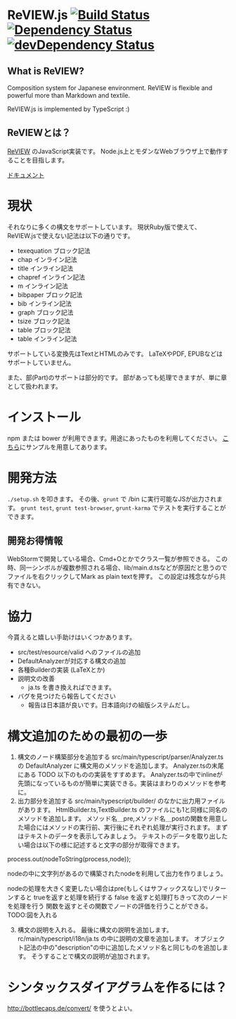 # ReVIEW.js [![Build Status](https://travis-ci.org/vvakame/review.js.png?branch=master)](https://travis-ci.org/vvakame/review.js) [![Dependency Status](https://david-dm.org/vvakame/review.js.png)](https://david-dm.org/vvakame/review.js) [![devDependency Status](https://david-dm.org/vvakame/review.js/dev-status.png)](https://david-dm.org/vvakame/review.js#info=devDependencies)

## What is ReVIEW?

Composition system for Japanese environment.
ReVIEW is flexible and powerful more than Markdown and textile.

ReVIEW.js is implemented by TypeScript :)

## ReVIEWとは？

[ReVIEW](https://github.com/kmuto/review) のJavaScript実装です。
Node.js上とモダンなWebブラウザ上で動作することを目指します。

[ドキュメント](https://vvakame.github.io/review.js/docs/)

# 現状

それなりに多くの構文をサポートしています。
現状Ruby版で使えて、ReVIEW.jsで使えない記法は以下の通りです。

* texequation ブロック記法
* chap インライン記法
* title インライン記法
* chapref インライン記法
* m インライン記法
* bibpaper ブロック記法
* bib インライン記法
* graph ブロック記法
* tsize ブロック記法
* table ブロック記法
* table インライン記法

サポートしている変換先はTextとHTMLのみです。
LaTeXやPDF, EPUBなどはサポートしていません。

また、部(Part)のサポートは部分的です。
部があっても処理できますが、単に章として扱われます。

# インストール

npm または bower が利用できます。用途にあったものを利用してください。
[こちら](https://github.com/vvakame/review.js/tree/master/example)にサンプルを用意してあります。

# 開発方法

`./setup.sh` を叩きます。
その後、`grunt` で /bin に実行可能なJSが出力されます。
`grunt test`, `grunt test-browser`, `grunt-karma` でテストを実行することができます。

## 開発お得情報

WebStormで開発している場合、Cmd+Oとかでクラス一覧が参照できる。
この時、同一シンボルが複数参照される場合、lib/main.d.tsなどが原因だと思うのでファイルを右クリックしてMark as plain textを押す。
この設定は残念ながら共有できない。

# 協力

今貰えると嬉しい手助けはいくつかあります。

* src/test/resource/valid へのファイルの追加
* DefaultAnalyzerが対応する構文の追加
* 各種Builderの実装 (LaTeXとか)
* 説明文の改善
  * ja.ts を書き換えればできます。
* バグを見つけたら報告してください
  * 報告は日本語が良いです。日本語向けの組版システムだし。

# 構文追加のための最初の一歩

 1. 構文のノード構築部分を追加する
src/main/typescript/parser/Analyzer.ts の DefaultAnalyzer に構文用のメソッドを追加します。
Analyzer.tsの末尾にある TODO 以下のものの実装をすすめます。
Analyzer.tsの中でinlineが先頭になっているものが簡単に実装できる。実装はまわりのメソッドを参考に。
 2. 出力部分を追加する
src/main/typescript/builder/ のなかに出力用ファイルがあります。
HtmlBuilder.ts,TextBuilder.ts のファイルにも1と同様に同名のメソッドを追加します。
メソッド名＿pre,メソッド名＿postの関数を用意した場合にはメソッドの実行前、実行後にそれぞれ処理が実行されます。
まずはテキストのデータを表示してみましょう。
テキストのデータを取り出したい場合は以下の様に記述すると文字の部分が取得できます。

process.out(nodeToString(process,node));

nodeの中に文字列があるので構築されたnodeを利用して出力を作りましょう。

nodeの処理を大きく変更したい場合はpre(もしくはサフィックスなし)でリターンすると
trueを返すと処理を続行する
false を返すと処理打ちきって次のノードを処理を行う
関数を返すとその関数でノードの評価を行うことができる。
TODO:図を入れる

 3. 構文の説明を入れる。
最後に構文の説明を追加します。
rc/main/typescript/i18n/ja.ts の中に説明の文章を追加します。
オブジェクト記法の中の"description"の中に追加したメソッド名と同じものを追加します。
そうすることで構文の説明が追加されます。

# シンタックスダイアグラムを作るには？

http://bottlecaps.de/convert/ を使うとよい。
